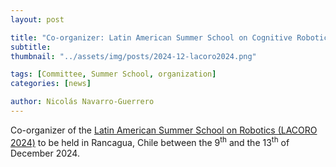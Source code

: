 ```yaml
---
layout: post

title: "Co-organizer: Latin American Summer School on Cognitive Robotics (LACORO 2024)"
subtitle: 
thumbnail: "../assets/img/posts/2024-12-lacoro2024.png"

tags: [Committee, Summer School, organization]
categories: [news]

author: Nicolás Navarro-Guerrero
---
```


Co-organizer of the <a href="https://lacoro.gitlab.io/2024/" target="_blank">Latin American Summer School on Robotics (LACORO 2024)</a> to be held in Rancagua, Chile between the 9<sup>th</sup> and the 13<sup>th</sup> of December 2024.

<!--more-->

